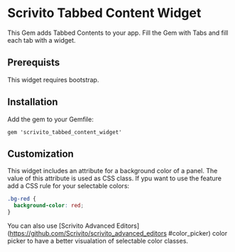 # Scrivito Tabbed Content Widget

This Gem adds Tabbed Contents to your app. Fill the Gem with Tabs and fill each tab with a widget.

## Prerequists

This widget requires bootstrap.

## Installation

Add the gem to your Gemfile:

    gem 'scrivito_tabbed_content_widget'

## Customization

This widget includes an attribute for a background color of a panel. The value of this attribute is used as CSS class. If ypu want to use the feature add a CSS rule for your selectable colors:

```css
.bg-red {
  background-color: red;
}
```

You can also use [Scrivito Advanced Editors](https://github.com/Scrivito/scrivito_advanced_editors #color_picker) color picker to have a better visualation of selectable color classes.

